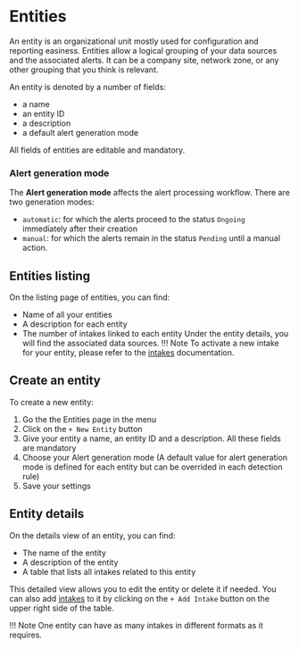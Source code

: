 # Entities
An entity is an organizational unit mostly used for configuration and reporting easiness.
Entities allow a logical grouping of your data sources and the associated alerts. It can be a company site, network zone, or any other grouping that you think is relevant.

An entity is denoted by a number of fields:

- a name
- an entity ID
- a description
- a default alert generation mode

All fields of entities are editable and mandatory.

### Alert generation mode
The **Alert generation mode** affects the alert processing workflow. There are two generation modes:

- `automatic`: for which the alerts proceed to the status `Ongoing` immediately after their creation
- `manual`: for which the alerts remain in the status `Pending` until a manual action.

## Entities listing
On the listing page of entities, you can find:

- Name of all your entities
- A description for each entity
- The number of intakes linked to each entity
Under the entity details, you will find the associated data sources.
!!! Note
    To activate a new intake for your entity, please refer to the [intakes](https://docs.sekoia.io/operation_center/intakes/) documentation.

## Create an entity
To create a new entity:

1. Go the the Entities page in the menu
2. Click on the `+ New Entity` button
3. Give your entity a name, an entity ID and a description. All these fields are mandatory
4. Choose your Alert generation mode (A default value for alert generation mode is defined for each entity but can be overrided in each detection rule)
5. Save your settings

## Entity details
On the details view of an entity, you can find:

- The name of the entity
- A description of the entity
- A table that lists all intakes related to this entity

This detailed view allows you to edit the entity or delete it if needed.
You can also add [intakes](https://docs.sekoia.io/operation_center/intakes/) to it by clicking on the `+ Add Intake` button on the upper right side of the table.

!!! Note
    One entity can have as many intakes in different formats as it requires.
